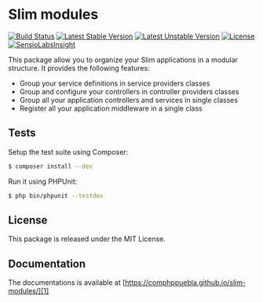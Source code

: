 # Slim modules

[![Build Status](https://travis-ci.org/ComPHPPuebla/slim-modules.svg?branch=master)](https://travis-ci.org/ComPHPPuebla/slim-modules)
[![Latest Stable Version](https://poser.pugx.org/comphppuebla/slim-modules/v/stable.svg)](https://packagist.org/packages/comphppuebla/slim-modules)
[![Latest Unstable Version](https://poser.pugx.org/comphppuebla/slim-modules/v/unstable.svg)](https://packagist.org/packages/comphppuebla/slim-modules)
[![License](https://poser.pugx.org/comphppuebla/slim-modules/license.svg)](https://packagist.org/packages/comphppuebla/slim-modules)
[![SensioLabsInsight](https://insight.sensiolabs.com/projects/b86318b0-47ce-4d47-a0a4-db6e98dc8451/mini.png)](https://insight.sensiolabs.com/projects/b86318b0-47ce-4d47-a0a4-db6e98dc8451)

This package allow you to organize your Slim applications in a modular structure.
It provides the following features:

* Group your service definitions in service providers classes
* Group and configure your controllers in controller providers classes
* Group all your application controllers and services in single classes
* Register all your application middleware in a single class

## Tests

Setup the test suite using Composer:

```bash
$ composer install --dev
```

Run it using PHPUnit:

```bash
$ php bin/phpunit --testdox
```

## License

This package is released under the MIT License.

## Documentation

The documentations is available at [https://comphppuebla.github.io/slim-modules/][1]

[1]: https://comphppuebla.github.io/slim-modules/
